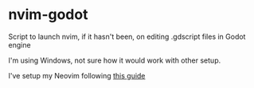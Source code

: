 # nvim-godot
Script to launch nvim, if it hasn't been, on editing .gdscript files in Godot engine

I'm using Windows, not sure how it would work with other setup.

I've setup my Neovim following [this guide](https://mb-izzo.github.io/nvim-godot-solution/)
